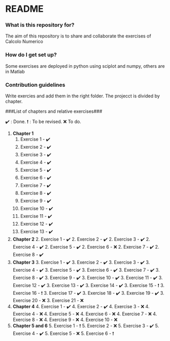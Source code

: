 # README #

### What is this repository for? ###

The aim of this repository is to share and collaborate the exercises of Calcolo Numerico

### How do I get set up? ###

Some exercises are deployed in python using sciplot and numpy, others are in Matlab

### Contribution guidelines ###
Write exercies and add them in the right folder.
The projecct is divided by chapter.

###List of chapters and relative exercises###

:heavy_check_mark: : Done.
:heavy_exclamation_mark: : To be revised.
:x: To do.

1. **Chapter 1**
    1. Exercise 1 - :heavy_check_mark:
    1. Exercise 2 - :heavy_check_mark:
    1. Exercise 3 - :heavy_check_mark:
    1. Exercise 4 - :heavy_check_mark:
    1. Exercise 5 - :heavy_check_mark:
    1. Exercise 6 - :heavy_check_mark:
    1. Exercise 7 - :heavy_check_mark:
    1. Exercise 8 - :heavy_check_mark:
    1. Exercise 9 - :heavy_check_mark:
    1. Exercise 10 - :heavy_check_mark:
    1. Exercise 11 - :heavy_check_mark:
    1. Exercise 12 - :heavy_check_mark:
    1. Exercise 13 - :heavy_check_mark:
2. **Chapter 2**
    2. Exercise 1 - :heavy_check_mark:
    2. Exercise 2 - :heavy_check_mark:
    2. Exercise 3 - :heavy_check_mark:
    2. Exercise 4 - :heavy_check_mark:
    2. Exercise 5 - :heavy_check_mark:
    2. Exercise 6 - :x:
    2. Exercise 7 - :heavy_check_mark:
    2. Exercise 8 - :heavy_check_mark:
3. **Chapter 3**
    3. Exercise 1 - :heavy_check_mark:
    3. Exercise 2 - :heavy_check_mark:
    3. Exercise 3 - :heavy_check_mark:
    3. Exercise 4 - :heavy_check_mark:
    3. Exercise 5 - :heavy_check_mark:
    3. Exercise 6 - :heavy_check_mark:
    3. Exercise 7 - :heavy_check_mark:
    3. Exercise 8 - :heavy_check_mark:
    3. Exercise 9 - :heavy_check_mark:
    3. Exercise 10 - :heavy_check_mark:
    3. Exercise 11 - :heavy_check_mark:
    3. Exercise 12 - :heavy_check_mark:
    3. Exercise 13 - :heavy_check_mark:
    3. Exercise 14 - :heavy_check_mark:
    3. Exercise 15 - :heavy_exclamation_mark:
    3. Exercise 16 - :heavy_exclamation_mark:
    3. Exercise 17 - :heavy_check_mark:
    3. Exercise 18 - :heavy_check_mark:
    3. Exercise 19 - :heavy_check_mark:
    3. Exercise 20 - :x:
    3. Exercise 21 - :x:
4. **Chapter 4**
    4. Exercise 1 - :heavy_check_mark:
    4. Exercise 2 - :heavy_check_mark:
    4. Exercise 3 - :x:
    4. Exercise 4 - :x:
    4. Exercise 5 - :x:
    4. Exercise 6 - :x:
    4. Exercise 7 - :x:
    4. Exercise 8 - :x:
    4. Exercise 9 - :x:
    4. Exercise 10 - :x:
5. **Chapter 5 and 6**
    5. Exercise 1 - :heavy_exclamation_mark:
    5. Exercise 2 - :x:
    5. Exercise 3 - :heavy_check_mark:
    5. Exercise 4 - :heavy_check_mark:
    5. Exercise 5 - :x:
    5. Exercise 6 - :heavy_exclamation_mark:
